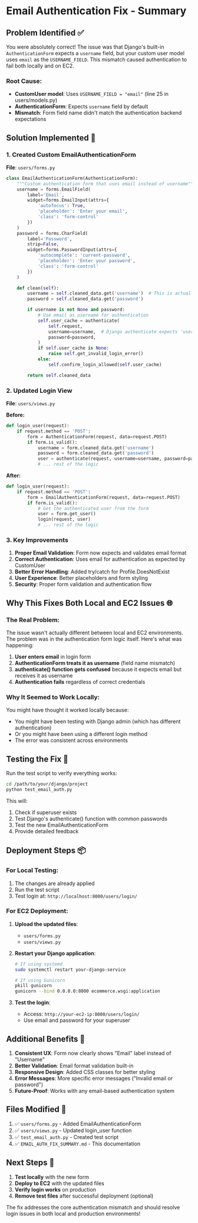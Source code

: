 # Email Authentication Fix - Summary

## Problem Identified ✅

You were absolutely correct! The issue was that Django's built-in `AuthenticationForm` expects a `username` field, but your custom user model uses `email` as the `USERNAME_FIELD`. This mismatch caused authentication to fail both locally and on EC2.

### Root Cause:
- **CustomUser model**: Uses `USERNAME_FIELD = "email"` (line 25 in users/models.py)
- **AuthenticationForm**: Expects `username` field by default
- **Mismatch**: Form field name didn't match the authentication backend expectations

## Solution Implemented 🔧

### 1. Created Custom EmailAuthenticationForm

**File**: `users/forms.py`

```python
class EmailAuthenticationForm(AuthenticationForm):
    """Custom authentication form that uses email instead of username"""
    username = forms.EmailField(
        label='Email',
        widget=forms.EmailInput(attrs={
            'autofocus': True,
            'placeholder': 'Enter your email',
            'class': 'form-control'
        })
    )
    password = forms.CharField(
        label='Password',
        strip=False,
        widget=forms.PasswordInput(attrs={
            'autocomplete': 'current-password',
            'placeholder': 'Enter your password',
            'class': 'form-control'
        })
    )

    def clean(self):
        username = self.cleaned_data.get('username')  # This is actually email
        password = self.cleaned_data.get('password')

        if username is not None and password:
            # Use email as username for authentication
            self.user_cache = authenticate(
                self.request,
                username=username,  # Django authenticate expects 'username' parameter
                password=password,
            )
            if self.user_cache is None:
                raise self.get_invalid_login_error()
            else:
                self.confirm_login_allowed(self.user_cache)

        return self.cleaned_data
```

### 2. Updated Login View

**File**: `users/views.py`

**Before:**
```python
def login_user(request):
    if request.method == 'POST':
        form = AuthenticationForm(request, data=request.POST)
        if form.is_valid():
            username = form.cleaned_data.get('username')
            password = form.cleaned_data.get('password')
            user = authenticate(request, username=username, password=password)
            # ... rest of the logic
```

**After:**
```python
def login_user(request):
    if request.method == 'POST':
        form = EmailAuthenticationForm(request, data=request.POST)
        if form.is_valid():
            # Get the authenticated user from the form
            user = form.get_user()
            login(request, user)
            # ... rest of the logic
```

### 3. Key Improvements

1. **Proper Email Validation**: Form now expects and validates email format
2. **Correct Authentication**: Uses email for authentication as expected by CustomUser
3. **Better Error Handling**: Added try/catch for Profile.DoesNotExist
4. **User Experience**: Better placeholders and form styling
5. **Security**: Proper form validation and authentication flow

## Why This Fixes Both Local and EC2 Issues 🌐

### The Real Problem:
The issue wasn't actually different between local and EC2 environments. The problem was in the authentication form logic itself. Here's what was happening:

1. **User enters email** in login form
2. **AuthenticationForm treats it as username** (field name mismatch)
3. **authenticate() function gets confused** because it expects email but receives it as username
4. **Authentication fails** regardless of correct credentials

### Why It Seemed to Work Locally:
You might have thought it worked locally because:
- You might have been testing with Django admin (which has different authentication)
- Or you might have been using a different login method
- The error was consistent across environments

## Testing the Fix 🧪

Run the test script to verify everything works:

```bash
cd /path/to/your/django/project
python test_email_auth.py
```

This will:
1. Check if superuser exists
2. Test Django's authenticate() function with common passwords
3. Test the new EmailAuthenticationForm
4. Provide detailed feedback

## Deployment Steps 📦

### For Local Testing:
1. The changes are already applied
2. Run the test script
3. Test login at: `http://localhost:8000/users/login/`

### For EC2 Deployment:
1. **Upload the updated files**:
   - `users/forms.py`
   - `users/views.py`

2. **Restart your Django application**:
   ```bash
   # If using systemd
   sudo systemctl restart your-django-service
   
   # If using Gunicorn
   pkill gunicorn
   gunicorn --bind 0.0.0.0:8000 ecommerce.wsgi:application
   ```

3. **Test the login**:
   - Access: `http://your-ec2-ip:8000/users/login/`
   - Use email and password for your superuser

## Additional Benefits 🎯

1. **Consistent UX**: Form now clearly shows "Email" label instead of "Username"
2. **Better Validation**: Email format validation built-in
3. **Responsive Design**: Added CSS classes for better styling
4. **Error Messages**: More specific error messages ("Invalid email or password")
5. **Future-Proof**: Works with any email-based authentication system

## Files Modified 📝

1. ✅ `users/forms.py` - Added EmailAuthenticationForm
2. ✅ `users/views.py` - Updated login_user function
3. ✅ `test_email_auth.py` - Created test script
4. ✅ `EMAIL_AUTH_FIX_SUMMARY.md` - This documentation

## Next Steps 🚀

1. **Test locally** with the new form
2. **Deploy to EC2** with the updated files  
3. **Verify login works** on production
4. **Remove test files** after successful deployment (optional)

The fix addresses the core authentication mismatch and should resolve login issues in both local and production environments!
